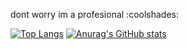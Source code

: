 dont worry im a profesional :coolshades:


[![Top Langs](https://github-readme-stats.vercel.app/api/top-langs/?username=ramshpaga&theme=radical&hideborder=true)](https://github.com/anuraghazra/github-readme-stats)
[![Anurag's GitHub stats](https://github-readme-stats.vercel.app/api?username=ramshpaga&theme=radical&hideborder=true)](https://github.com/anuraghazra/github-readme-stats)
